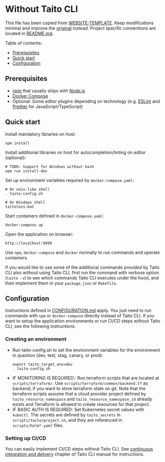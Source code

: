 # Without Taito CLI

This file has been copied from [WEBSITE-TEMPLATE](https://github.com/TaitoUnited/WEBSITE-TEMPLATE/). Keep modifications minimal and improve the [original](https://github.com/TaitoUnited/WEBSITE-TEMPLATE/blob/dev/scripts/taito/TAITOLESS.md) instead. Project specific conventions are located in [README.md](../../README.md#conventions).

Table of contents:

* [Prerequisites](#prerequisites)
* [Quick start](#quick-start)
* [Configuration](##onfiguration)

## Prerequisites

* [npm](https://github.com/npm/cli) that usually ships with [Node.js](https://nodejs.org/)
* [Docker Compose](https://docs.docker.com/compose/install/)
* Optional: Some editor plugins depending on technology (e.g. [ESLint](https://eslint.org/docs/user-guide/integrations#editors) and [Prettier](https://prettier.io/docs/en/editors.html) for JavaScript/TypeScript)

## Quick start

Install mandatory libraries on host:

    npm install

Install additional libraries on host for autocompletion/linting on editor (optional):

    # TODO: Support for Windows without bash
    npm run install-dev

Set up environment variables required by `docker-compose.yaml`:

    # On unix-like shell
    . taito-config.sh

    # On Windows shell
    taitoless.bat

Start containers defined in `docker-compose.yaml`:

    docker-compose up

Open the application on browser:

    http://localhost:9999

Use `npm`, `docker-compose` and `docker` normally to run commands and operate containers.

If you would like to use some of the additional commands provided by Taito CLI also without using Taito CLI, first run the command with verbose option (`taito -v`) to see which commands Taito CLI executes under the hood, and then implement them in your `package.json` or `Makefile`.

## Configuration

Instructions defined in [CONFIGURATION.md](CONFIGURATION.md) apply. You just need to run commands with `npm` or `docker-compose` directly instead of Taito CLI. If you want to setup the application environments or run CI/CD steps without Taito CLI, see the following instructions.

### Creating an environment

* Run taito-config.sh to set the environment variables for the environment in question (dev, test, stag, canary, or prod):
    ```
    export taito_target_env=dev
    . taito-config.sh
    ```
* IF MONITORING IS REQUIRED:: Run terraform scripts that are located at `scripts/terraform/`. Use `scripts/terraform/common/backend.tf` as backend, if you want to store terraform state on git. Note that the terraform scripts assume that a cloud provider project defined by `taito_resource_namespace` and `taito_resource_namespace_id` already exists and Terraform is allowed to create resources for that project.
* IF BASIC AUTH IS REQUIRED: Set Kubernetes secret values with `kubectl`. The secrets are defined by `taito_secrets` in `scripts/taito/project.sh`, and they are referenced in `scripts/helm*.yaml` files.

### Setting up CI/CD

You can easily implement CI/CD steps without Taito CLI. See [continuous integration and delivery](https://taitounited.github.io/taito-cli/docs/06-continuous-integration-and-delivery) chapter of Taito CLI manual for instructions.
